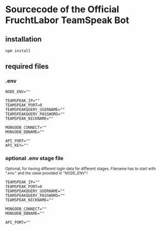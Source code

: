 # Sourcecode of the Official FruchtLabor TeamSpeak Bot

## installation

```
npm install
```

## required files

### .env

```
NODE_ENV=""

TEAMSPEAK_IP=""
TEAMSPEAK_PORT=0
TEAMSPEAKQUERY_USERNAME=""
TEAMSPEAKQUERY_PASSWORD=""
TEAMSPEAK_NICKNAME=""

MONGODB_CONNECT=""
MONGODB_DBNAME=""

API_PORT=""
API_KEY=""
```

### optional .env stage file

<sub>Optional, for having different login data for different stages. Filename has to start with ".env." and the value provided in "NODE_ENV"!</sub>

```
TEAMSPEAK_IP=""
TEAMSPEAK_PORT=0
TEAMSPEAKQUERY_USERNAME=""
TEAMSPEAKQUERY_PASSWORD=""
TEAMSPEAK_NICKNAME=""

MONGODB_CONNECT=""
MONGODB_DBNAME=""

API_PORT=""
```
